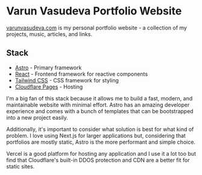 # Varun Vasudeva Portfolio Website

[varunvasudeva.com](https://varunvasudeva.com) is my personal portfolio website - a collection of my projects, music, articles, and links.

## Stack

- [Astro](https://astro.build/) - Primary framework
- [React](https://react.dev) - Frontend framework for reactive components
- [Tailwind CSS](https://tailwindcss.com/) - CSS framework for styling
- [Cloudflare Pages](https://pages.cloudflare.com/) - Hosting

I'm a big fan of this stack because it allows me to build a fast, modern, and maintainable website with minimal effort. Astro has an amazing developer experience and comes with a bunch of templates that can be bootstrapped into a new project easily.

Additionally, it's important to consider what solution is best for what kind of problem. I love using Next.js for larger applications but, considering that portfolios are mostly static, Astro is the more performant and simple choice.

Vercel is a good platform for hosting any application and I use it a lot too but find that Cloudflare's built-in DDOS protection and CDN are a better fit for static sites.
